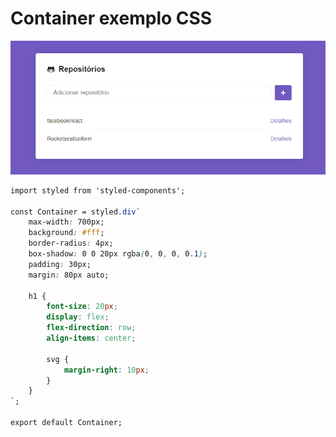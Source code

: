 # Container exemplo CSS

![Container exemplo](../../../../UpImgsTypora/Container.png)

```css
import styled from 'styled-components';

const Container = styled.div`
	max-width: 700px;
	background: #fff;
	border-radius: 4px;
	box-shadow: 0 0 20px rgba(0, 0, 0, 0.1);
	padding: 30px;
	margin: 80px auto;

	h1 {
		font-size: 20px;
		display: flex;
		flex-direction: row;
		align-items: center;

		svg {
			margin-right: 10px;
		}
	}
`;

export default Container;
```


